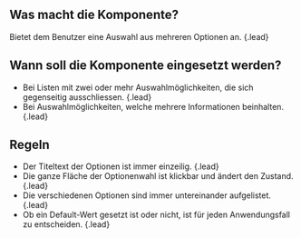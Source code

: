 ## Was macht die Komponente?
Bietet dem Benutzer eine Auswahl aus mehreren Optionen an. {.lead}

## Wann soll die Komponente eingesetzt werden? 
* Bei Listen mit zwei oder mehr Auswahlmöglichkeiten, die sich gegenseitig ausschliessen. {.lead}
* Bei Auswahlmöglichkeiten, welche mehrere Informationen beinhalten. {.lead}

## Regeln
* Der Titeltext der Optionen ist immer einzeilig. {.lead}
* Die ganze Fläche der Optionenwahl ist klickbar und ändert den Zustand. {.lead}
* Die verschiedenen Optionen sind immer untereinander aufgelistet. {.lead}
* Ob ein Default-Wert gesetzt ist oder nicht, ist für jeden Anwendungsfall zu entscheiden. {.lead}